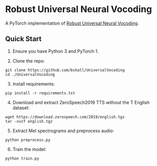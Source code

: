 # Robust Universal Neural Vocoding

A PyTorch implementation of [Robust Universal Neural Vocoding](https://arxiv.org/abs/1811.06292).

## Quick Start

1. Ensure you have Python 3 and PyTorch 1.

2. Clone the repo:
  ```
  git clone https://github.com/bshall/UniversalVocoding
  cd ./UniversalVocoding
  ```
3. Install requirements:
  ```
  pip install -r requirements.txt
  ```
4. Download and extract ZeroSpeech2019 TTS without the T English dataset:
  ```
  wget https://download.zerospeech.com/2019/english.tgz
  tar -xvzf english.tgz
  ```
5. Extract Mel spectrograms and preprocess audio:
  ```
  python preprocess.py
  ```

6. Train the model:
  ```
  python train.py
  ```
